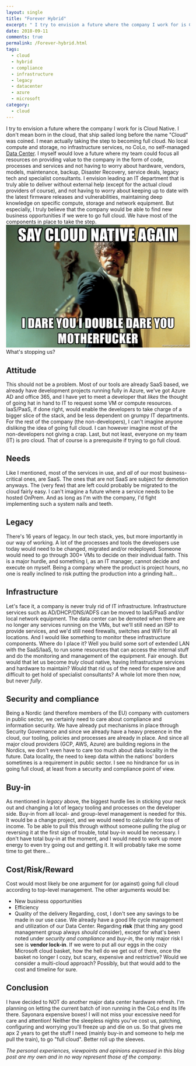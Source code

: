 ```yaml
---
layout: single
title: "Forever Hybrid"
excerpt: " I try to envision a future where the company I work for is Cloud Native."
date: 2018-09-11
comments: true
permalink: /Forever-hybrid.html
tags:
  - cloud
  - hybrid
  - compliance
  - infrastructure
  - legacy
  - datacenter
  - azure
  - microsoft
category:
  - cloud
---
```

I try to envision a future where the company I work for is Cloud Native. 
I don't mean born in the cloud, that ship sailed long before the name "Cloud" was coined. I mean actually taking the step to becoming full cloud. No local compute and storage, no infrastructure services, no CoLo, no self-managed [Data Center](/Consolidated-Data-Center.html).
I myself would love a future where my team could focus all resources on providing value to the company in the form of code, processes and services and not having to worry about hardware, vendors, models, maintenance, backup, Disaster Recovery, service deals, legacy tech and specialist consultants. 
I envision leading an IT department that is truly able to deliver without external help (except for the actual cloud providers of course), and not having to worry about keeping up to date with the latest firmware releases and vulnerabilities, maintaining deep knowledge on specific compute, storage and network equipment. 
But especially, I truly believe that the company would be able to find new business opportunities if we were to go full cloud.
We have most of the components in place to take the step.
![Cloud native meme](/assets/images/cloud-native-meme.jpg)
What's stopping us?

## Attitude
This should not be a problem. Most of our tools are already SaaS based, we already have development projects running fully in Azure, we've got Azure AD and office 365, and I have yet to meet a developer that *likes* the thought of going hat in hand to IT to request some VM or compute resources. IaaS/PaaS, if done right, would enable the developers to take charge of a bigger slice of the stack, and be less dependent on grumpy IT departments.
For the rest of the company (the non-developers), I can't imagine anyone disliking the idea of going full cloud. 
I can however imagine most of the non-developers not giving a crap.
Last, but not least, everyone on my team (IT) is pro cloud. That of course is a prerequisite if trying to go full cloud. 

## Needs
Like I mentioned, most of the services in use, and *all* of our most business-critical ones, are SaaS. The ones that are not SaaS are subject for demotion anyways. The (very few) that are left could probably be migrated to the cloud fairly easy.
I can't imagine a future where a service needs to be hosted OnPrem. And as long as I'm with the company, I'd fight implementing such a system nails and teeth.

## Legacy
There's 16 years of legacy. 
In our tech stack, yes, but more importantly in our way of working. A lot of the processes and tools the developers use today would need to be changed, migrated and/or redeployed.
Someone would need to go through 300+ VMs to decide on their individual faith.
This is a major hurdle, and something I, as an IT manager, cannot decide and execute on myself.
Being a company where the product is project hours, no one is really inclined to risk putting the production into a grinding halt...

## Infrastructure
Let's face it, a company is never truly rid of IT infrastructure. 
Infrastructure services such as AD/DHCP/DNS/ADFS can be moved to IaaS/PaaS and/or local network equipment.
The data center can be demoted when there are no longer any services running on the VMs, but we'll still need an ISP to provide services, and we'd still need firewalls, switches and WiFi for all locations. And I would like something to monitor these infrastructure components. Where do I place it?
Well you build some sort of extended LAN with the SaaS/IaaS, to run some resources that can access the internal stuff and do the monitoring and management of the equipment. 
Fair enough. 
But would that let us become *truly* cloud native, having Infrastructure services and hardware to maintain? Would that rid us of the need for expensive and difficult to get hold of specialist consultants?
A whole lot more then now, but never *fully*.

## Security and compliance
Being a Nordic (and therefore members of the EU) company with customers in public sector, we certainly need to care about compliance and information security. We have already put mechanisms in place through Security Governance and since we already have a heavy presence in the cloud, our tooling, policies and processes are already in place.
And since all major cloud providers (GCP, AWS, Azure) are building regions in the Nordics, we don't even have to care too much about data locality in the future. Data locality, the need to keep data within the nations' borders sometimes is a requirement in public sector.
I see no hindrance for us in going full cloud, at least from a security and compliance point of view. 

## Buy-in
As mentioned in *legacy* above, the biggest hurdle lies in sticking your neck out and changing a lot of legacy tooling and processes on the developer side.
Buy-in from all local- and group-level management is needed for this. 
It would be a change project, and we would need to calculate for loss of income.
To be able to pull this through without someone pulling the plug or reversing it at the first sign of trouble, total buy-in would be necessary.
I don't have total buy-in at the moment, and I would need to work up more energy to even try going out and getting it. 
It will probably take me some time to get there...

## Cost/Risk/Reward
Cost would most likely be one argument for (or against) going full cloud according to top-level management. The other arguments would be:
- New business opportunities 
- Efficiency
- Quality of the delivery
Regarding, cost, I don't see any savings to be made in our use case. We already have a good life cycle management and utilization of our Data Center. 
Regarding **risk** (that thing any good management group always *should* consider), except for what's been noted under *security and compliance* and *buy-in*, the only major risk I see is **vendor lock-in**. If we were to put all our eggs in the cozy Microsoft cloud basket, how the hell do we get out of there, once the basket no longer I cozy, but scary, expensive and restrictive?
Would we consider a multi-cloud approach? Possibly, but that would add to the cost and timeline for sure.

## Conclusion
I have decided to NOT do another major data center hardware refresh. I'm planning on letting the current batch of iron running in the CoLo end its life there.
Sayonara expensive boxes!
I will not miss your excessive need for care and attention!
Neither the sleepless nights you've cost us, patching, configuring and worrying you'll freeze up and die on us.
So that gives me apx 2 years to get the stuff I need (mainly buy-in and someone to help me pull the  train), to go "full cloud".
Better roll up the sleeves.


*The personal experiences, viewpoints and opinions expressed in this blog post are my own and in no way represent those of the company.*

